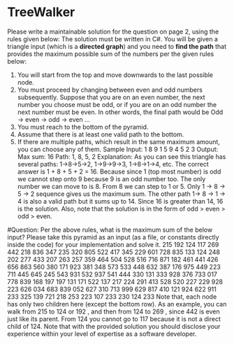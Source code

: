 # TreeWalker

Please write a maintainable solution for the question on page 2, using the rules given below:
The solution must be written in C#.
You will be given a triangle input (which is a **directed graph**) and you need to **find the path** that
provides the maximum possible sum of the numbers per the given rules below:
1. You will start from the top and move downwards to the last possible node.
2.  You must proceed by changing between even and odd numbers subsequently. Suppose that
you are on an even number, the next number you choose must be odd, or if you are on an
odd number the next number must be even. In other words, the final path would be  Odd ->
even -> odd -> even …
3. You must reach to the bottom of the pyramid.
4. Assume that there is at least one valid path to the bottom.
5. If there are multiple paths, which result in the same maximum amount, you can choose any
of them.
Sample Input:
1
8 9
1 5 9
4 5 2 3
Output:
Max sum: 16
Path: 1, 8, 5, 2
Explanation:
As you can see this triangle has several paths: 1->8->5->2, 1->9->9->3, 1->8->1->4, etc.
The correct answer is 1 + 8 + 5 + 2 = 16. Because since 1 (top most number) is odd we cannot step
onto 9 because 9 is an odd number too. The only number we can move to is 8. From 8 we can step
to 1 or 5. Only 1 -> 8 -> 5 -> 2 sequence gives us the maximum sum. The other path 1-> 8 -> 1 -> 4 is
also a valid path but it sums up to 14. Since 16 is greater than 14, 16 is the solution. Also, note that
the solution is in the form of odd > even > odd > even.

#Question:
Per the above rules, what is the maximum sum of the below input? Please take this pyramid as an
input (as a file, or constants directly inside the code) for your implementation and solve it.
215
192 124
117 269 442
218 836 347 235
320 805 522 417 345
229 601 728 835 133 124
248 202 277 433 207 263 257
359 464 504 528 516 716 871 182
461 441 426 656 863 560 380 171 923
381 348 573 533 448 632 387 176 975 449
223 711 445 645 245 543 931 532 937 541 444
330 131 333 928 376 733 017 778 839 168 197 197
131 171 522 137 217 224 291 413 528 520 227 229 928
223 626 034 683 839 052 627 310 713 999 629 817 410 121
924 622 911 233 325 139 721 218 253 223 107 233 230 124 233
Note that, each node has only two children here (except the bottom row). As an example, you can
walk from 215 to 124 or 192 , and then from 124 to 269 , since 442 is even just like its parent. From
124 you cannot go to 117 because it is not a direct child of 124.
Note that with the provided solution you should disclose your experience within your level of
expertise as a software developer.